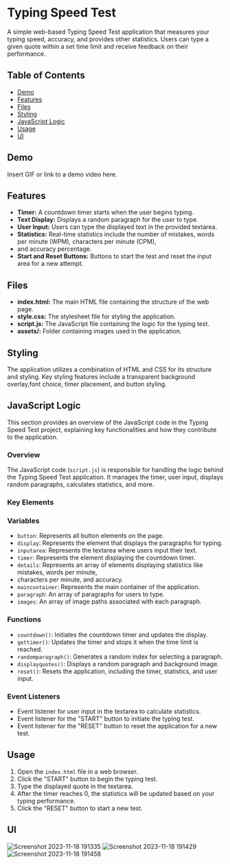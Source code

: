 # Typing Speed Test

A simple web-based Typing Speed Test application that measures your typing speed, accuracy, and provides other statistics.
Users can type a given quote within a set time limit and receive feedback on their performance.

## Table of Contents

- [Demo](#demo)
- [Features](#features)
- [Files](#files)
- [Styling](#styling)
- [JavaScript Logic](#javascript-logic)
- [Usage](#usage)
- [UI](#ui)


## Demo

Insert GIF or link to a demo video here.

## Features

- **Timer:** A countdown timer starts when the user begins typing.
- **Text Display:** Displays a random paragraph for the user to type.
- **User Input:** Users can type the displayed text in the provided textarea.
- **Statistics:** Real-time statistics include the number of mistakes, words per minute (WPM), characters per minute (CPM),
- and accuracy percentage.
- **Start and Reset Buttons:** Buttons to start the test and reset the input area for a new attempt.

## Files

- **index.html:** The main HTML file containing the structure of the web page.
- **style.css:** The stylesheet file for styling the application.
- **script.js:** The JavaScript file containing the logic for the typing test.
- **assets/:** Folder containing images used in the application.

## Styling

The application utilizes a combination of HTML and CSS for its structure and styling. Key styling features
include a transparent background overlay,font choice, timer placement, and button styling.

## JavaScript Logic

This section provides an overview of the JavaScript code in the Typing Speed Test project, explaining key functionalities 
and how they contribute to the application.

### Overview

The JavaScript code (`script.js`) is responsible for handling the logic behind the Typing Speed Test application.
It manages the timer, user input, displays random paragraphs, calculates statistics, and more.

### Key Elements

### Variables

- `button`: Represents all button elements on the page.
- `display`: Represents the element that displays the paragraphs for typing.
- `inputarea`: Represents the textarea where users input their text.
- `timer`: Represents the element displaying the countdown timer.
- `details`: Represents an array of elements displaying statistics like mistakes, words per minute,
-  characters per minute, and accuracy.
- `maincontainer`: Represents the main container of the application.
- `paragraph`: An array of paragraphs for users to type.
- `images`: An array of image paths associated with each paragraph.

### Functions

- `countdown()`: Initiates the countdown timer and updates the display.
- `gettimer()`: Updates the timer and stops it when the time limit is reached.
- `randomparagraph()`: Generates a random index for selecting a paragraph.
- `displayquotes()`: Displays a random paragraph and background image.
- `reset()`: Resets the application, including the timer, statistics, and user input.

### Event Listeners

- Event listener for user input in the textarea to calculate statistics.
- Event listener for the "START" button to initiate the typing test.
- Event listener for the "RESET" button to reset the application for a new test.

## Usage

1. Open the `index.html` file in a web browser.
2. Click the "START" button to begin the typing test.
3. Type the displayed quote in the textarea.
4. After the timer reaches 0, the statistics will be updated based on your typing performance.
5. Click the "RESET" button to start a new test.


## UI

![Screenshot 2023-11-18 191335](https://github.com/Lok-ii/JavaScriptProjectsCollection/assets/69234169/81c2ca2c-c29d-4fca-8bad-9e564d941f01)
![Screenshot 2023-11-18 191429](https://github.com/Lok-ii/JavaScriptProjectsCollection/assets/69234169/aed35e74-e2fd-48f4-acf8-7dfc88f3380f)
![Screenshot 2023-11-18 191458](https://github.com/Lok-ii/JavaScriptProjectsCollection/assets/69234169/a4e28c98-ed52-4653-b0cd-43ff4f867fed)


   
